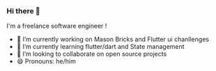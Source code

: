 ### Hi there 👋

I'm a freelance software engineer !

- 🔭 I’m currently working on Mason Bricks and Flutter ui chanllenges
- 🌱 I’m currently learning flutter/dart and State management
- 👯 I’m looking to collaborate on open source projects
- 😄 Pronouns: he/him

<!--
**Dardila11/Dardila11** is a ✨ _special_ ✨ repository because its `README.md` (this file) appears on your GitHub profile.

Here are some ideas to get you started:


- 🌱 I’m currently learning ...
- 👯 I’m looking to collaborate on ...
- 🤔 I’m looking for help with ...
- 💬 Ask me about ...
- 📫 How to reach me: ...
- 😄 Pronouns: ...
- ⚡ Fun fact: ...
-->
